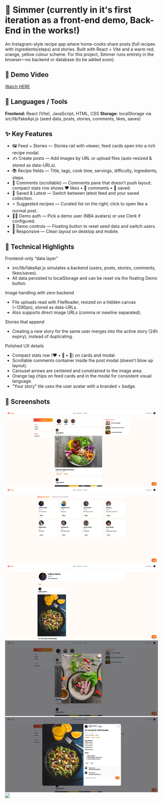 # 🍳 Simmer (currently in it's first iteration as a front-end demo, Back-End in the works!)

An Instagram-style recipe app where home-cooks share posts (full recipes with ingredients/steps) and stories. Built with React + Vite and a warm red, orange, yellow colour scheme. For this project, Simmer runs entirely in the browser—no backend or database (to be added soon).

## 🔗 Demo Video
[Watch HERE](https://youtu.be/yKCmcgpAQ0U)

## 🧰 Languages / Tools

**Frontend:** React (Vite), JavaScript, HTML, CSS
**Storage:** localStorage via src/lib/fakeApi.js (seed data, posts, stories, comments, likes, saves)

## ✨ Key Features

- 🖼 Feed + Stories — Stories rail with viewer; feed cards open into a rich recipe modal.
- ✍️ Create posts — Add images by URL or upload files (auto-resized & stored as data-URLs).
- 📚 Recipe fields — Title, tags, cook time, servings, difficulty, ingredients, steps.
- 💬 Comments (scrollable) — Comments pane that doesn’t push layout; compact stats row shows ♥ likes • 💬 comments • 🔖 saved.
- 📖 Saved & Latest — Switch between latest feed and your saved collection.
- ⭐ Suggested recipes — Curated list on the right; click to open like a normal post.
- 🧑‍🍳 Demo auth — Pick a demo user (NBA avatars) or use Clerk if configured.
- 🧼 Demo controls — Floating button to reset seed data and switch users.
- 📱 Responsive — Clean layout on desktop and mobile.

## 🧩 Technical Highlights

Frontend-only “data layer”
- src/lib/fakeApi.js simulates a backend (users, posts, stories, comments, likes/saves).
- All data persisted to localStorage and can be reset via the floating Demo button.

Image handling with zero backend
- File uploads read with FileReader, resized on a hidden canvas (~1280px), stored as data-URLs.
- Also supports direct image URLs (comma or newline separated).

Stories that append
- Creating a new story for the same user merges into the active story (24h expiry), instead of duplicating.

Polished UX details
- Compact stats row (♥ • 💬 • 🔖) on cards and modal.
- Scrollable comments container inside the post modal (doesn’t blow up layout).
- Carousel arrows are centered and constrained to the image area.
- Orange tag chips on feed cards and in the modal for consistent visual language.
- “Your story” tile uses the user avatar with a branded + badge.


## 📸 Screenshots

![](Screenshots/s1v2.png) 
![](Screenshots/s2.png) 
![](Screenshots/s3.png) 
![](Screenshots/s4.png) 
![](Screenshots/s5.png) 
![](Screenshots/s6.png) 
